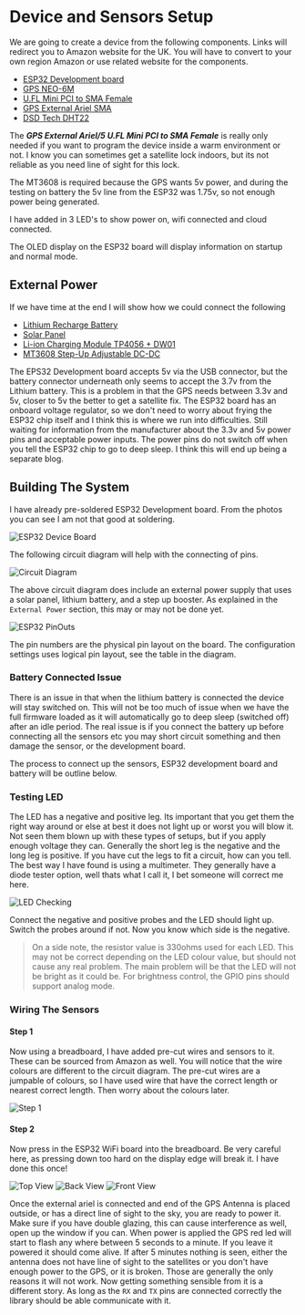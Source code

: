# Device and Sensors Setup

We are going to create a device from the following components.  Links will redirect you to Amazon website for the UK.  You will have to convert to your own region Amazon or use related website for the components.  

* [ESP32 Development board](https://www.amazon.co.uk/gp/product/B076P8GRWV/ref=ppx_od_dt_b_asin_title_s00?ie=UTF8&psc=1)
* [GPS NEO-6M](https://www.amazon.co.uk/gp/product/B01N38EMBF/ref=ppx_od_dt_b_asin_title_s01?ie=UTF8&psc=1)
* [U.FL Mini PCI to SMA Female](https://www.amazon.co.uk/gp/product/B01LPXGJ2I/ref=ppx_yo_dt_b_asin_title_o02_s01?ie=UTF8&psc=1)
* [GPS External Ariel SMA](https://www.amazon.co.uk/Waterproof-Active-Antenna-28dB-Gain-Black/dp/B00LXRQY9A/ref=sr_1_5?dchild=1&keywords=gps+antenna&qid=1597056498&sr=8-5)
* [DSD Tech DHT22](https://www.amazon.co.uk/gp/product/B07CM2VLBK/ref=ppx_yo_dt_b_asin_title_o03_s00?ie=UTF8&psc=1)

The _**GPS External Ariel/5 U.FL Mini PCI to SMA Female**_ is really only needed if you want to program the device inside a warm environment or not.  I know you can sometimes get a satellite lock indoors, but its not reliable as you need line of sight for this lock.

The MT3608 is required because the GPS wants 5v power, and during the testing on battery the 5v line from the ESP32 was 1.75v, so not enough power being generated.  

I have added in 3 LED's to show power on, wifi connected and cloud connected.

The OLED display on the ESP32 board will display information on startup and normal mode.

## External Power

If we have time at the end I will show how we could connect the following

* [Lithium Recharge Battery](https://www.amazon.co.uk/gp/product/B07CYMYMS9/ref=ppx_yo_dt_b_asin_title_o02_s00?ie=UTF8&psc=1)
* [Solar Panel](https://smile.amazon.co.uk/gp/product/B01AFKP7UC/ref=ppx_yo_dt_b_asin_title_o00_s00?ie=UTF8&psc=1)
* [Li-ion Charging Module TP4056 + DW01](https://smile.amazon.co.uk/gp/product/B07GDRNDMS/ref=ppx_yo_dt_b_asin_title_o00_s01?ie=UTF8&psc=1)
* [MT3608 Step-Up Adjustable DC-DC](https://smile.amazon.co.uk/gp/product/B07MY3NZ18/ref=ppx_yo_dt_b_asin_title_o00_s00?ie=UTF8&psc=1)

<!-- I have built/soldered the solar panel, TP4056 and battery together.

![Power Pack](./images/ESP32SolarBattery.png) -->

The EPS32 Development board accepts 5v via the USB connector, but the battery connector underneath only seems to accept the 3.7v from the Lithium battery.  This is a problem in that the GPS needs between 3.3v and 5v, closer to 5v the better to get a satellite fix.  The ESP32 board has an onboard voltage regulator, so we don't need to worry about frying the ESP32 chip itself and I think this is where we run into difficulties.  Still waiting for information from the manufacturer about the 3.3v and 5v power pins and acceptable power inputs.  The power pins do not switch off when you tell the ESP32 chip to go to deep sleep.  I think this will end up being a separate blog.

## Building The System

I have already pre-soldered ESP32 Development board.  From the photos you can see I am not that good at soldering.

![ESP32 Device Board](./images/ESP32DevBoard.png)

The following circuit diagram will help with the connecting of pins.

![Circuit Diagram](./images/CircuitDiagram.svg)

The above circuit diagram does include an external power supply that uses a solar panel, lithium battery, and a step up booster.  As explained in the `External Power` section, this may or may not be done yet.

![ESP32 PinOuts](./images/ESP32PinOuts.png)

The pin numbers are the physical pin layout on the board.  The configuration settings uses logical pin layout, see the table in the diagram.  

### Battery Connected Issue

There is an issue in that when the lithium battery is connected the device will stay switched on.  This will not be too much of issue when we have the full firmware loaded as it will automatically go to deep sleep (switched off) after an idle period.  The real issue is if you connect the battery up before connecting all the sensors etc you may short circuit something and then damage the sensor, or the development board.

The process to connect up the sensors, ESP32 development board and battery will be outline below.

### Testing LED

The LED has a negative and positive leg.  Its important that you get them the right way around or else at best it does not light up or worst you will blow it.  Not seen them blown up with these types of setups, but if you apply enough voltage they can. Generally the short leg is the negative and the long leg is positive.  If you have cut the legs to fit a circuit, how can you tell.  The best way I have found is using a multimeter. They generally have a diode tester option, well thats what I call it, I bet someone will correct me here.

![LED Checking](./images/LEDCheck.png)

Connect the negative and positive probes and the LED should light up.  Switch the probes around if not.  Now you know which side is the negative.

> On a side note, the resistor value is 330ohms used for each LED.  This may not be correct depending on the LED colour value, but should not cause any real problem.  The main problem will be that the LED will not be bright as it could be.  For brightness control, the GPIO pins should support analog mode.

### Wiring The Sensors

#### Step 1

Now using a breadboard, I have added pre-cut wires and sensors to it.  These can be sourced from Amazon as well. You will notice that the wire colours are different to the circuit diagram.  The pre-cut wires are a jumpable of colours, so I have used wire that have the correct length or nearest correct length.  Then worry about the colours later.

![Step 1](./images/Step1.png)

#### Step 2

Now press in the ESP32 WiFi board into the breadboard.  Be very careful here, as pressing down too hard on the display edge will break it.  I have done this once!

![Top View](./images/Step2.png)
![Back View](./images/Step3.png)
![Front View](./images/Step4.png)

Once the external ariel is connected and end of the GPS Antenna is placed outside, or has a direct line of sight to the sky, you are ready to power it.  Make sure if you have double glazing, this can cause interference as well, open up the window if you can.  When power is applied the GPS red led will start to flash any where between 5 seconds to a minute.  If you leave it powered it should come alive.  If after 5 minutes nothing is seen, either the antenna does not have line of sight to the satellites or you don't have enough power to the GPS, or it is broken.  Those are generally the only reasons it will not work.  Now getting something sensible from it is a different story.  As long as the `RX` and `TX` pins are connected correctly the library should be able communicate with it.
